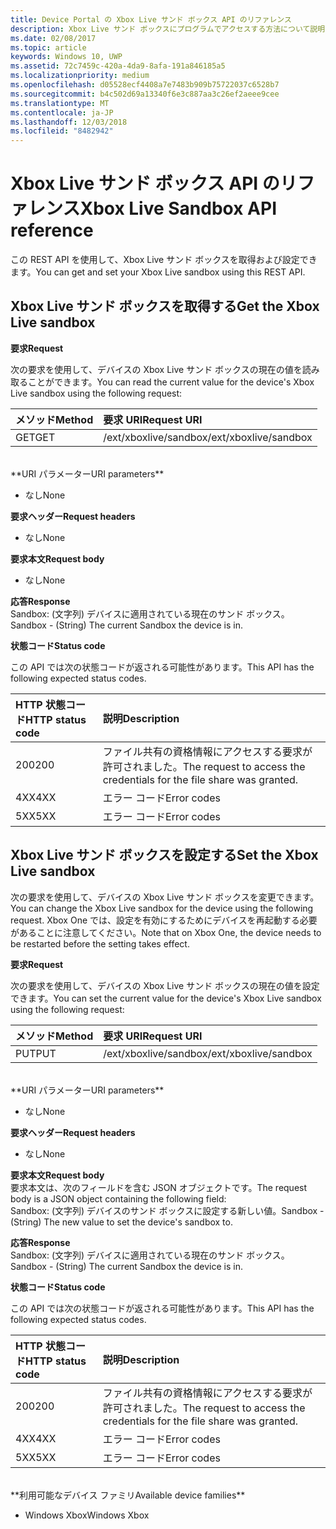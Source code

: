 ```yaml
---
title: Device Portal の Xbox Live サンド ボックス API のリファレンス
description: Xbox Live サンド ボックスにプログラムでアクセスする方法について説明します。
ms.date: 02/08/2017
ms.topic: article
keywords: Windows 10, UWP
ms.assetid: 72c7459c-420a-4da9-8afa-191a846185a5
ms.localizationpriority: medium
ms.openlocfilehash: d05528ecf4408a7e7483b909b75722037c6528b7
ms.sourcegitcommit: b4c502d69a13340f6e3c887aa3c26ef2aeee9cee
ms.translationtype: MT
ms.contentlocale: ja-JP
ms.lasthandoff: 12/03/2018
ms.locfileid: "8482942"
---
```

# <a name="xbox-live-sandbox-api-reference"></a><span data-ttu-id="25278-104">Xbox Live サンド ボックス API のリファレンス</span><span class="sxs-lookup"><span data-stu-id="25278-104">Xbox Live Sandbox API reference</span></span>   
<span data-ttu-id="25278-105">この REST API を使用して、Xbox Live サンド ボックスを取得および設定できます。</span><span class="sxs-lookup"><span data-stu-id="25278-105">You can get and set your Xbox Live sandbox using this REST API.</span></span>

## <a name="get-the-xbox-live-sandbox"></a><span data-ttu-id="25278-106">Xbox Live サンド ボックスを取得する</span><span class="sxs-lookup"><span data-stu-id="25278-106">Get the Xbox Live sandbox</span></span>

**<span data-ttu-id="25278-107">要求</span><span class="sxs-lookup"><span data-stu-id="25278-107">Request</span></span>**

<span data-ttu-id="25278-108">次の要求を使用して、デバイスの Xbox Live サンド ボックスの現在の値を読み取ることができます。</span><span class="sxs-lookup"><span data-stu-id="25278-108">You can read the current value for the device's Xbox Live sandbox using the following request:</span></span>

<span data-ttu-id="25278-109">メソッド</span><span class="sxs-lookup"><span data-stu-id="25278-109">Method</span></span>      | <span data-ttu-id="25278-110">要求 URI</span><span class="sxs-lookup"><span data-stu-id="25278-110">Request URI</span></span>
:------     | :-----
<span data-ttu-id="25278-111">GET</span><span class="sxs-lookup"><span data-stu-id="25278-111">GET</span></span> | <span data-ttu-id="25278-112">/ext/xboxlive/sandbox</span><span class="sxs-lookup"><span data-stu-id="25278-112">/ext/xboxlive/sandbox</span></span>
<br />
**<span data-ttu-id="25278-113">URI パラメーター</span><span class="sxs-lookup"><span data-stu-id="25278-113">URI parameters</span></span>**

- <span data-ttu-id="25278-114">なし</span><span class="sxs-lookup"><span data-stu-id="25278-114">None</span></span>

**<span data-ttu-id="25278-115">要求ヘッダー</span><span class="sxs-lookup"><span data-stu-id="25278-115">Request headers</span></span>**

- <span data-ttu-id="25278-116">なし</span><span class="sxs-lookup"><span data-stu-id="25278-116">None</span></span>

**<span data-ttu-id="25278-117">要求本文</span><span class="sxs-lookup"><span data-stu-id="25278-117">Request body</span></span>**

- <span data-ttu-id="25278-118">なし</span><span class="sxs-lookup"><span data-stu-id="25278-118">None</span></span>

**<span data-ttu-id="25278-119">応答</span><span class="sxs-lookup"><span data-stu-id="25278-119">Response</span></span>**   
<span data-ttu-id="25278-120">Sandbox: (文字列) デバイスに適用されている現在のサンド ボックス。</span><span class="sxs-lookup"><span data-stu-id="25278-120">Sandbox - (String) The current Sandbox the device is in.</span></span>   

**<span data-ttu-id="25278-121">状態コード</span><span class="sxs-lookup"><span data-stu-id="25278-121">Status code</span></span>**

<span data-ttu-id="25278-122">この API では次の状態コードが返される可能性があります。</span><span class="sxs-lookup"><span data-stu-id="25278-122">This API has the following expected status codes.</span></span>

<span data-ttu-id="25278-123">HTTP 状態コード</span><span class="sxs-lookup"><span data-stu-id="25278-123">HTTP status code</span></span>      | <span data-ttu-id="25278-124">説明</span><span class="sxs-lookup"><span data-stu-id="25278-124">Description</span></span>
:------     | :-----
<span data-ttu-id="25278-125">200</span><span class="sxs-lookup"><span data-stu-id="25278-125">200</span></span> | <span data-ttu-id="25278-126">ファイル共有の資格情報にアクセスする要求が許可されました。</span><span class="sxs-lookup"><span data-stu-id="25278-126">The request to access the credentials for the file share was granted.</span></span>
<span data-ttu-id="25278-127">4XX</span><span class="sxs-lookup"><span data-stu-id="25278-127">4XX</span></span> | <span data-ttu-id="25278-128">エラー コード</span><span class="sxs-lookup"><span data-stu-id="25278-128">Error codes</span></span>
<span data-ttu-id="25278-129">5XX</span><span class="sxs-lookup"><span data-stu-id="25278-129">5XX</span></span> | <span data-ttu-id="25278-130">エラー コード</span><span class="sxs-lookup"><span data-stu-id="25278-130">Error codes</span></span>

## <a name="set-the-xbox-live-sandbox"></a><span data-ttu-id="25278-131">Xbox Live サンド ボックスを設定する</span><span class="sxs-lookup"><span data-stu-id="25278-131">Set the Xbox Live sandbox</span></span>
<span data-ttu-id="25278-132">次の要求を使用して、デバイスの Xbox Live サンド ボックスを変更できます。</span><span class="sxs-lookup"><span data-stu-id="25278-132">You can change the Xbox Live sandbox for the device using the following request.</span></span> <span data-ttu-id="25278-133">Xbox One では、設定を有効にするためにデバイスを再起動する必要があることに注意してください。</span><span class="sxs-lookup"><span data-stu-id="25278-133">Note that on Xbox One, the device needs to be restarted before the setting takes effect.</span></span>

**<span data-ttu-id="25278-134">要求</span><span class="sxs-lookup"><span data-stu-id="25278-134">Request</span></span>**

<span data-ttu-id="25278-135">次の要求を使用して、デバイスの Xbox Live サンド ボックスの現在の値を設定できます。</span><span class="sxs-lookup"><span data-stu-id="25278-135">You can set the current value for the device's Xbox Live sandbox using the following request:</span></span>

<span data-ttu-id="25278-136">メソッド</span><span class="sxs-lookup"><span data-stu-id="25278-136">Method</span></span>      | <span data-ttu-id="25278-137">要求 URI</span><span class="sxs-lookup"><span data-stu-id="25278-137">Request URI</span></span>
:------     | :-----
<span data-ttu-id="25278-138">PUT</span><span class="sxs-lookup"><span data-stu-id="25278-138">PUT</span></span> | <span data-ttu-id="25278-139">/ext/xboxlive/sandbox</span><span class="sxs-lookup"><span data-stu-id="25278-139">/ext/xboxlive/sandbox</span></span>
<br />
**<span data-ttu-id="25278-140">URI パラメーター</span><span class="sxs-lookup"><span data-stu-id="25278-140">URI parameters</span></span>**

- <span data-ttu-id="25278-141">なし</span><span class="sxs-lookup"><span data-stu-id="25278-141">None</span></span>

**<span data-ttu-id="25278-142">要求ヘッダー</span><span class="sxs-lookup"><span data-stu-id="25278-142">Request headers</span></span>**

- <span data-ttu-id="25278-143">なし</span><span class="sxs-lookup"><span data-stu-id="25278-143">None</span></span>

**<span data-ttu-id="25278-144">要求本文</span><span class="sxs-lookup"><span data-stu-id="25278-144">Request body</span></span>**   
<span data-ttu-id="25278-145">要求本文は、次のフィールドを含む JSON オブジェクトです。</span><span class="sxs-lookup"><span data-stu-id="25278-145">The request body is a JSON object containing the following field:</span></span>   
<span data-ttu-id="25278-146">Sandbox: (文字列) デバイスのサンド ボックスに設定する新しい値。</span><span class="sxs-lookup"><span data-stu-id="25278-146">Sandbox - (String) The new value to set the device's sandbox to.</span></span>

**<span data-ttu-id="25278-147">応答</span><span class="sxs-lookup"><span data-stu-id="25278-147">Response</span></span>**   
<span data-ttu-id="25278-148">Sandbox: (文字列) デバイスに適用されている現在のサンド ボックス。</span><span class="sxs-lookup"><span data-stu-id="25278-148">Sandbox - (String) The current Sandbox the device is in.</span></span>   

**<span data-ttu-id="25278-149">状態コード</span><span class="sxs-lookup"><span data-stu-id="25278-149">Status code</span></span>**

<span data-ttu-id="25278-150">この API では次の状態コードが返される可能性があります。</span><span class="sxs-lookup"><span data-stu-id="25278-150">This API has the following expected status codes.</span></span>

<span data-ttu-id="25278-151">HTTP 状態コード</span><span class="sxs-lookup"><span data-stu-id="25278-151">HTTP status code</span></span>      | <span data-ttu-id="25278-152">説明</span><span class="sxs-lookup"><span data-stu-id="25278-152">Description</span></span>
:------     | :-----
<span data-ttu-id="25278-153">200</span><span class="sxs-lookup"><span data-stu-id="25278-153">200</span></span> | <span data-ttu-id="25278-154">ファイル共有の資格情報にアクセスする要求が許可されました。</span><span class="sxs-lookup"><span data-stu-id="25278-154">The request to access the credentials for the file share was granted.</span></span>
<span data-ttu-id="25278-155">4XX</span><span class="sxs-lookup"><span data-stu-id="25278-155">4XX</span></span> | <span data-ttu-id="25278-156">エラー コード</span><span class="sxs-lookup"><span data-stu-id="25278-156">Error codes</span></span>
<span data-ttu-id="25278-157">5XX</span><span class="sxs-lookup"><span data-stu-id="25278-157">5XX</span></span> | <span data-ttu-id="25278-158">エラー コード</span><span class="sxs-lookup"><span data-stu-id="25278-158">Error codes</span></span>

<br />
**<span data-ttu-id="25278-159">利用可能なデバイス ファミリ</span><span class="sxs-lookup"><span data-stu-id="25278-159">Available device families</span></span>**

* <span data-ttu-id="25278-160">Windows Xbox</span><span class="sxs-lookup"><span data-stu-id="25278-160">Windows Xbox</span></span>

